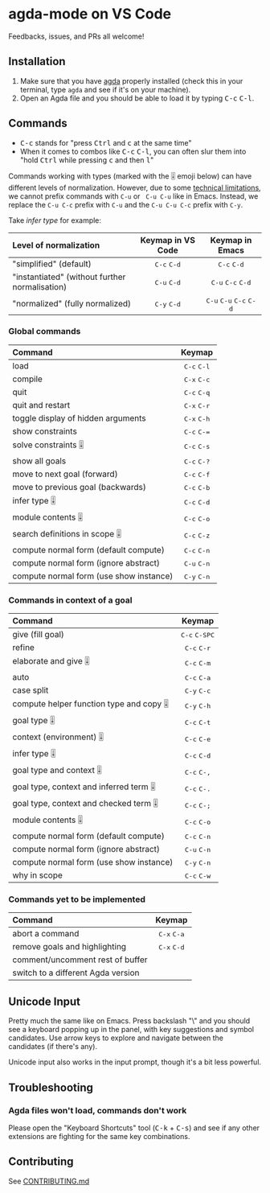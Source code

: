# agda-mode on VS Code

Feedbacks, issues, and PRs all welcome!

## Installation

1. Make sure that you have [agda](https://agda.readthedocs.io/en/latest/getting-started/installation.html) properly installed (check this in your terminal, type `agda` and see if it's on your machine).
2. Open an Agda file and you should be able to load it by typing <kbd>C-c</kbd> <kbd>C-l</kbd>.
<!-- 
## TODO & Known Issues

- [ ] Atomic task scheduler (abort/undo/redo)
- [ ] Goals/Warnings/Errors display overhaul
- [ ] Themeable syntax highlighting
- [ ] Settings and whatnot
- [ ] [Unicode input not working in the input prompt](https://github.com/banacorn/agda-mode-vscode/issues/2) -->

## Commands

* <kbd>C-c</kbd> stands for "press <kbd>Ctrl</kbd> and <kbd>c</kbd> at the same time"
* When it comes to combos like <kbd>C-c</kbd> <kbd>C-l</kbd>, you can often slur
them into "hold <kbd>Ctrl</kbd> while pressing <kbd>c</kbd> and then <kbd>l</kbd>"

Commands working with types (marked with the 🎚 emoji below) can have different levels of normalization. However, due to some [technical limitations](https://github.com/microsoft/vscode/issues/6966), we cannot prefix commands with `C-u` or ` C-u C-u` like in Emacs. Instead, we replace the `C-u C-c` prefix with `C-u` and the `C-u C-u C-c` prefix with `C-y`.

Take *infer type* for example:

| Level of normalization                            | Keymap in VS Code               | Keymap in Emacs |
|:--------------------------------------------------|:-------------------------------:|:-------------------------------:|
| "simplified"   (default)                          | <kbd>C-c</kbd> <kbd>C-d</kbd>   | <kbd>C-c</kbd> <kbd>C-d</kbd>   |
| "instantiated" (without further normalisation)    | <kbd>C-u</kbd> <kbd>C-d</kbd>   | <kbd>C-u</kbd> <kbd>C-c</kbd> <kbd>C-d</kbd>   |
| "normalized"   (fully normalized)                 | <kbd>C-y</kbd> <kbd>C-d</kbd>   | <kbd>C-u</kbd> <kbd>C-u</kbd> <kbd>C-c</kbd>  <kbd>C-d</kbd>   |

### Global commands

| Command                                 | Keymap                          |
|:----------------------------------------|:-------------------------------:|
| load                                    | <kbd>C-c</kbd> <kbd>C-l</kbd>   |
| compile                                 | <kbd>C-x</kbd> <kbd>C-c</kbd>   |
| quit                                    | <kbd>C-c</kbd> <kbd>C-q</kbd>   |
| quit and restart                        | <kbd>C-x</kbd> <kbd>C-r</kbd>   |
| toggle display of hidden arguments      | <kbd>C-x</kbd> <kbd>C-h</kbd>   |
| show constraints                        | <kbd>C-c</kbd> <kbd>C-=</kbd>   |
| solve constraints 🎚                    | <kbd>C-c</kbd> <kbd>C-s</kbd>   |
| show all goals                          | <kbd>C-c</kbd> <kbd>C-?</kbd>   |
| move to next goal (forward)             | <kbd>C-c</kbd> <kbd>C-f</kbd>   |
| move to previous goal (backwards)       | <kbd>C-c</kbd> <kbd>C-b</kbd>   |
| infer type 🎚                           | <kbd>C-c</kbd> <kbd>C-d</kbd>   |
| module contents 🎚                      | <kbd>C-c</kbd> <kbd>C-o</kbd>   |
| search definitions in scope 🎚          | <kbd>C-c</kbd> <kbd>C-z</kbd>   |
| compute normal form (default compute)   | <kbd>C-c</kbd> <kbd>C-n</kbd>   |
| compute normal form (ignore abstract)   | <kbd>C-u</kbd> <kbd>C-n</kbd>   |
| compute normal form (use show instance) | <kbd>C-y</kbd> <kbd>C-n</kbd>   |

### Commands in context of a goal

| Command                                 | Keymap                          |
|:----------------------------------------|:-------------------------------:|
| give (fill goal)                        | <kbd>C-c</kbd> <kbd>C-SPC</kbd> |
| refine                                  | <kbd>C-c</kbd> <kbd>C-r</kbd>   |
| elaborate and give 🎚                   | <kbd>C-c</kbd> <kbd>C-m</kbd>   |
| auto                                    | <kbd>C-c</kbd> <kbd>C-a</kbd>   |
| case split                              | <kbd>C-y</kbd> <kbd>C-c</kbd>   |
| compute helper function type and copy 🎚| <kbd>C-y</kbd> <kbd>C-h</kbd>   |
| goal type 🎚                            | <kbd>C-c</kbd> <kbd>C-t</kbd>   |
| context (environment) 🎚                | <kbd>C-c</kbd> <kbd>C-e</kbd>   |
| infer type 🎚                           | <kbd>C-c</kbd> <kbd>C-d</kbd>   |
| goal type and context 🎚                | <kbd>C-c</kbd> <kbd>C-,</kbd>   |
| goal type, context and inferred term 🎚 | <kbd>C-c</kbd> <kbd>C-.</kbd>   |
| goal type, context and checked term  🎚 | <kbd>C-c</kbd> <kbd>C-;</kbd>   |
| module contents 🎚                      | <kbd>C-c</kbd> <kbd>C-o</kbd>   |
| compute normal form (default compute)   | <kbd>C-c</kbd> <kbd>C-n</kbd>   |
| compute normal form (ignore abstract)   | <kbd>C-u</kbd> <kbd>C-n</kbd>   |
| compute normal form (use show instance) | <kbd>C-y</kbd> <kbd>C-n</kbd>   |
| why in scope                            | <kbd>C-c</kbd> <kbd>C-w</kbd>   |

### Commands yet to be implemented

| Command                                 | Keymap                          |
|:----------------------------------------|:-------------------------------:|
| abort a command                         | <kbd>C-x</kbd> <kbd>C-a</kbd>   |
| remove goals and highlighting           | <kbd>C-x</kbd> <kbd>C-d</kbd>   |
| comment/uncomment rest of buffer        |                                 |
| switch to a different Agda version      |                                 |


## Unicode Input

Pretty much the same like on Emacs. 
Press backslash "\\" and you should see a keyboard popping up in the panel, with key suggestions and symbol candidates. Use arrow keys to explore and navigate between the candidates (if there's any). 

Unicode input also works in the input prompt, though it's a bit less powerful.

## Troubleshooting

### Agda files won't load, commands don't work

Please open the "Keyboard Shortcuts" tool (<kbd>C-k</kbd> + <kbd>C-s</kbd>) and see if any other extensions are fighting for the same key combinations. 

## Contributing

See [CONTRIBUTING.md](CONTRIBUTING.md)
